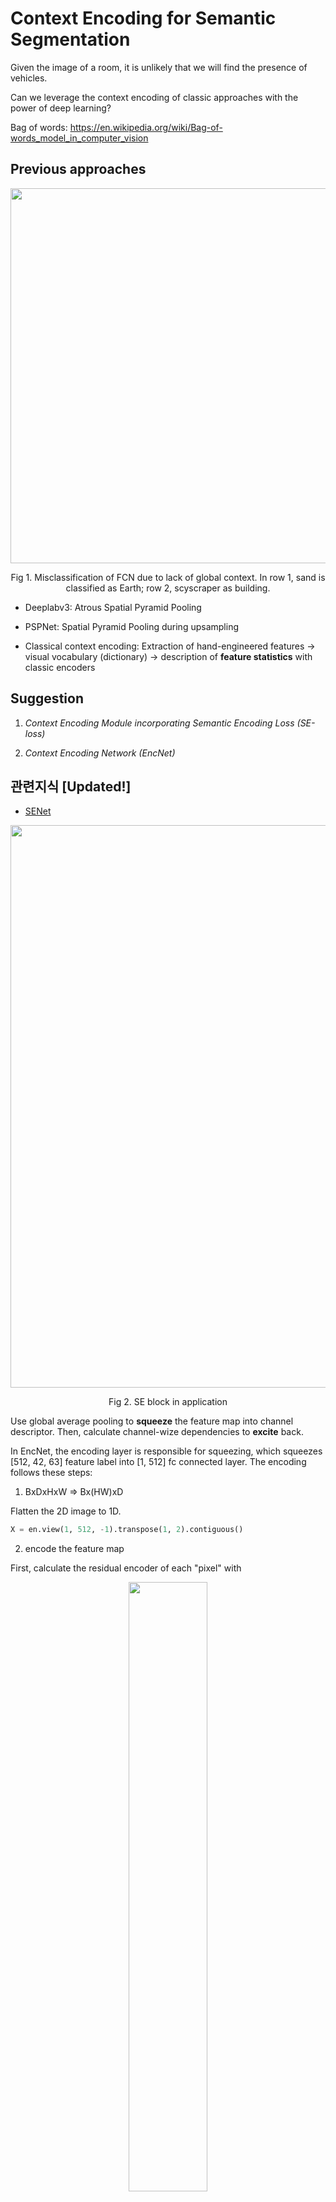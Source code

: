 # Context Encoding for Semantic Segmentation

Given the image of a room, it is unlikely that we will find the presence of vehicles.

Can we leverage the context encoding of classic approaches with the power of deep learning?

Bag of words: https://en.wikipedia.org/wiki/Bag-of-words_model_in_computer_vision

## Previous approaches

<p align=center>
<img src="https://i2.wp.com/zhangbin0917.github.io/2018/06/11/Context-Encoding-for-Semantic-Segmentation/08.png", width=600dpi></img>
</p>
<p align=center>Fig 1. Misclassification of FCN due to lack of global context. In row 1, sand is classified as Earth; row 2, scyscraper as building.</p>

- Deeplabv3: Atrous Spatial Pyramid Pooling

- PSPNet: Spatial Pyramid Pooling during upsampling

- Classical context encoding: Extraction of hand-engineered features -> visual vocabulary (dictionary) -> description of **feature statistics** with classic encoders

## Suggestion

1. *Context Encoding Module incorporating Semantic Encoding Loss (SE-loss)*

2. *Context Encoding Network (EncNet)*

## 관련지식 [Updated!]

- [SENet](https://jayhey.github.io/deep%20learning/2018/07/18/SENet/)

<p align=center>
<img src="https://i.imgur.com/ufAxbPN.png", width=900dpi></img>
</p>
<p align=center>Fig 2. SE block in application</p>

Use global average pooling to **squeeze** the feature map into channel descriptor. Then, calculate channel-wize dependencies to **excite** back.

In EncNet, the encoding layer is responsible for squeezing, which squeezes [512, 42, 63] feature label into [1, 512] fc connected layer. The encoding follows these steps:

1. BxDxHxW => Bx(HW)xD
    
Flatten the 2D image to 1D. 

```python
X = en.view(1, 512, -1).transpose(1, 2).contiguous()
```
    
2. encode the feature map

First, calculate the residual encoder of each "pixel" with

<p align=center>
<img src="https://render.githubusercontent.com/render/math?math=e_{ik} = \frac{exp(-s_k\|r_{ik}\|^2)}{\sum_{j=1}^K exp(-s_j\|r_{ij}\|^2)} r_{ik}", height=50%></img>
</p>

```python 
A = F.softmax(scaled_l22(X, model.head.encmodule.encoding[3].codewords, model.head.encmodule.encoding[3].scale), dim=2)
```

Then, aggregate the residuals

<p align=center>
<img src="https://render.githubusercontent.com/render/math?math=e_k=\sum_{i=1}^Ne_{ik}", style="height:100%;"></img>
</p>

```python
E = aggregate(A, X, model.head.encmodule.encoding[3].codewords)
```

- SIFT 

## Structure

<p align=center>
<img src="https://miro.medium.com/max/1400/1*eu3ntqcGxsBPIZ3E3Y47Lw.png", width=600dpi></img>
</p>
<p align=center>Fig 2. EncNet</p>

- A pre-trained ResNet is used to extract dense convolutional feature maps
- Context Encoding Module is built on top to capture encoded semantics and capture **scaling factors**

```python

model = get_encnet('pcontext', 'resnet50s', pretrained=True, root=root, aux=True,
                      base_size=520, crop_size=480, **kwargs)
                      
model = EncNet(datasets[dataset.lower()].NUM_CLASS, backbone=backbone, root=root, **kwargs)

'''
nclass: 데이터에 나오는 클래스는 총 몇개냐?
backbone: 무슨 backbone을 쓸거냐?
aux: aux layer 쓸거냐?
se_loss: encoding 쓸거냐?
lateral: ?
'''
class EncNet(BaseNet):
    def __init__(self, nclass, backbone, aux=True, se_loss=True, lateral=False,
                 norm_layer=SyncBatchNorm, **kwargs):
        super(EncNet, self).__init__(nclass, backbone, aux, se_loss,
                                     norm_layer=norm_layer, **kwargs)
        self.head = EncHead(2048, self.nclass, se_loss=se_loss,
                            lateral=lateral, norm_layer=norm_layer,
                            up_kwargs=self._up_kwargs)
        if aux:
            self.auxlayer = FCNHead(1024, nclass, norm_layer=norm_layer) # training에 도움을 주기 위한 layer.
            
    def forward(self, x):
        imsize = x.size()[2:]
        features = self.base_forward(x) # 먼저 Resnet50에 한바퀴 돌림
        
        -------------------------------------
        def base_forward(self, x):
            x = self.pretrained.conv1(x)
            x = self.pretrained.bn1(x)
            x = self.pretrained.relu(x)
            x = self.pretrained.maxpool(x)
            c1 = self.pretrained.layer1(x)
            c2 = self.pretrained.layer2(c1)
            c3 = self.pretrained.layer3(c2)
            c4 = self.pretrained.layer4(c3)
        return c1, c2, c3, c4 # fully connected 는 사용하지 않는 모습
        
        class ResNet(nn.Module):
        
            """
            Reference:
            - He, Kaiming, et al. "Deep residual learning for image recognition." Proceedings of the IEEE conference on computer vision and pattern recognition. 2016.
            - Yu, Fisher, and Vladlen Koltun. "Multi-scale context aggregation by dilated convolutions."
            """
            
            def __init__(self, block, ...,):
                self.layer1 = self._make_layer(block, 64, layers[0], norm_layer=norm_layer, is_first=False)
                self.layer2 = self._make_layer(block, 128, layers[1], stride=2, norm_layer=norm_layer)
                if dilated or dilation == 4: # dialated = True
                    self.layer3 = self._make_layer(block, 256, layers[2], stride=1,
                                                   dilation=2, norm_layer=norm_layer,
                                                   dropblock_prob=dropblock_prob)
                    self.layer4 = self._make_layer(block, 512, layers[3], stride=1,
                                                   dilation=4, norm_layer=norm_layer,
                                                   dropblock_prob=dropblock_prob)

        -------------------------------------

        x = list(self.head(*features)) # 각각 64
        
        -------------------------------------
        class EncHead(nn.Module):
            def __init__(self, in_channels, out_channels, se_loss=True, lateral=True,
                         norm_layer=None, up_kwargs=None):
                super(EncHead, self).__init__()
                self.se_loss = se_loss
                self.lateral = lateral
                self.up_kwargs = up_kwargs
                self.conv5 = nn.Sequential(
                    nn.Conv2d(in_channels, 512, 3, padding=1, bias=False),
                    norm_layer(512),
                    nn.ReLU(inplace=True))
                if lateral:
                    self.connect = nn.ModuleList([
                        nn.Sequential(
                            nn.Conv2d(512, 512, kernel_size=1, bias=False),
                            norm_layer(512),
                            nn.ReLU(inplace=True)),
                        nn.Sequential(
                            nn.Conv2d(1024, 512, kernel_size=1, bias=False),
                            norm_layer(512),
                            nn.ReLU(inplace=True)),
                    ])
                    self.fusion = nn.Sequential(
                            nn.Conv2d(3*512, 512, kernel_size=3, padding=1, bias=False),
                            norm_layer(512),
                            nn.ReLU(inplace=True))
                self.encmodule = EncModule(512, out_channels, ncodes=32,
                    se_loss=se_loss, norm_layer=norm_layer)
                self.conv6 = nn.Sequential(nn.Dropout(0.1, False),
                                           nn.Conv2d(512, out_channels, 1))
            def forward(self, *inputs):
                feat = self.conv5(inputs[-1])
                if self.lateral:
                    c2 = self.connect[0](inputs[1])
                    c3 = self.connect[1](inputs[2])
                    feat = self.fusion(torch.cat([feat, c2, c3], 1))
                outs = list(self.encmodule(feat))
                outs[0] = self.conv6(outs[0])
                return tuple(outs)
        -------------------------------------
        
        x[0] = F.interpolate(x[0], imsize, **self._up_kwargs) # Down/up samples the input to either the given size or the given scale_factor
        if self.aux:
            auxout = self.auxlayer(features[2])
            auxout = F.interpolate(auxout, imsize, **self._up_kwargs)
            x.append(auxout)
        return tuple(x)
        
        
            
```
## Problem

FCN finds difficulty in capturing the context of the image

What if you see foreign objects in the scene?

did not bother much
